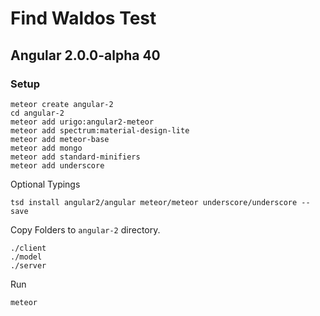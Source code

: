 # Find Waldos Test

## Angular 2.0.0-alpha 40

### Setup 

    meteor create angular-2
    cd angular-2
    meteor add urigo:angular2-meteor
    meteor add spectrum:material-design-lite
    meteor add meteor-base
    meteor add mongo
    meteor add standard-minifiers
    meteor add underscore
    
Optional Typings
    
    tsd install angular2/angular meteor/meteor underscore/underscore --save
    
Copy Folders to `angular-2` directory.

    ./client
    ./model
    ./server
    
Run

    meteor 